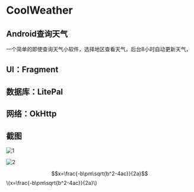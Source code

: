 CoolWeather
===
Android查询天气
---
一个简单的即使查询天气小软件，选择地区查看天气，后台8小时自动更新天气，

UI：Fragment</br>
---
数据库：LitePal</br>
---
网络：OkHttp</br>
---
截图
---


![1](https://github.com/callmexiaolu/Weather/blob/master/app/src/Screen/3QP%60CU794B%602JGAURC8VB%24Y.png)


![2](https://github.com/callmexiaolu/Weather/blob/master/app/src/Screen/~Q5%5BKV%40UW4RRP4%25VICG%24RWR.png)



$$x=\frac{-b\pm\sqrt{b^2-4ac}}{2a}$$
\\(x=\frac{-b\pm\sqrt{b^2-4ac}}{2a}\\)
